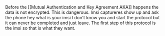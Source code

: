 
Before the [[Mutual Authentication and Key Agreement AKA]] happens the data is not encrypted. This is dangerous. Imsi captureres show up and ask the phone hey what is your imsi I don't know you and start the protocol but it can never be completed and just leave. The first step of this protocol is the imsi so that is what they want.  

